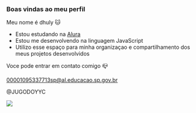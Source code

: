 ### Boas vindas ao meu perfil 

Meu nome é dhuly 🐱

- Estou estudando na [Alura](https://www.alura.com.br)
- Estou me desenvolvendo na linguagem JavaScript
- Utilizo esse espaço para minha organizaçao e compartilhamento dos meus projetos desenvolvidos

Voce pode entrar em contato comigo 📪

00001095337713sp@al.educacao.sp.gov.br

@JUGODOYYC

![](https://media1.tenor.com/m/JWJRjZFUa_cAAAAC/one-piece-anime.gif)

